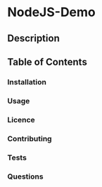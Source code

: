 # NodeJS-Demo

## Description

## Table of Contents

### Installation

### Usage

### Licence

### Contributing

### Tests 

### Questions